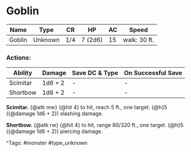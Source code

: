 # Goblin

| Name | Type | CR | HP | AC | Speed |
|------|------|----|----|----|-------|
| Goblin | Unknown | 1/4 | 7 (2d6) | 15 | walk: 30 ft. |

### Actions:

| Ability | Damage | Save DC & Type | On Successful Save |
|---------|--------|----------------|--------------------|
| Scimitar | 1d6 + 2 | - | - |
| Shortbow | 1d6 + 2 | - | - |


**Scimitar.** {@atk mw} {@hit 4} to hit, reach 5 ft., one target. {@h}5 ({@damage 1d6 + 2}) slashing damage.

**Shortbow.** {@atk rw} {@hit 4} to hit, range 80/320 ft., one target. {@h}5 ({@damage 1d6 + 2}) piercing damage.

^Tags: #monster #type_unknown